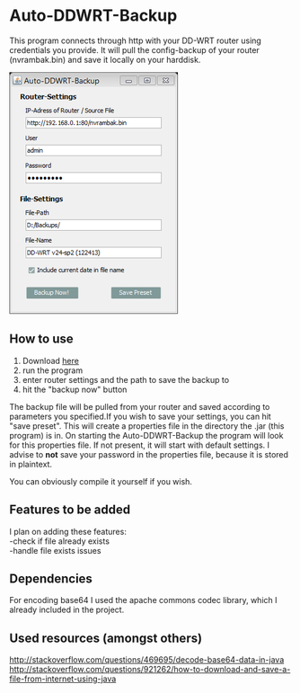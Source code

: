 Auto-DDWRT-Backup
=================

This program connects through http with your DD-WRT router using credentials you provide.
It will pull the config-backup of your router (nvrambak.bin) and save it locally on your harddisk.

![Alt text](screenshot.png "Screenshot")

How to use
----------------------------
1. Download [here](https://github.com/AllTernative90/Auto-DDWRT-Backup/releases/tag/1.0)
2. run the program
3. enter router settings and the path to save the backup to
4. hit the "backup now" button

The backup file will be pulled from your router and saved according to parameters you specified.If you wish to save your settings, you can hit "save preset". This will create a properties file in the directory the .jar (this program) is in. On starting the Auto-DDWRT-Backup the program will look for this properties file. If not present, it will start with default settings.
I advise to **not** save your password in the properties file, because it is stored in plaintext.

You can obviously compile it yourself if you wish.


Features to be added
----------------------------
I plan on adding these features:  
-check if file already exists  
-handle file exists issues  


Dependencies
----------------------------
For encoding base64 I used the apache commons codec library, which I already included in the project.


Used resources (amongst others)
----------------------------
http://stackoverflow.com/questions/469695/decode-base64-data-in-java  
http://stackoverflow.com/questions/921262/how-to-download-and-save-a-file-from-internet-using-java
